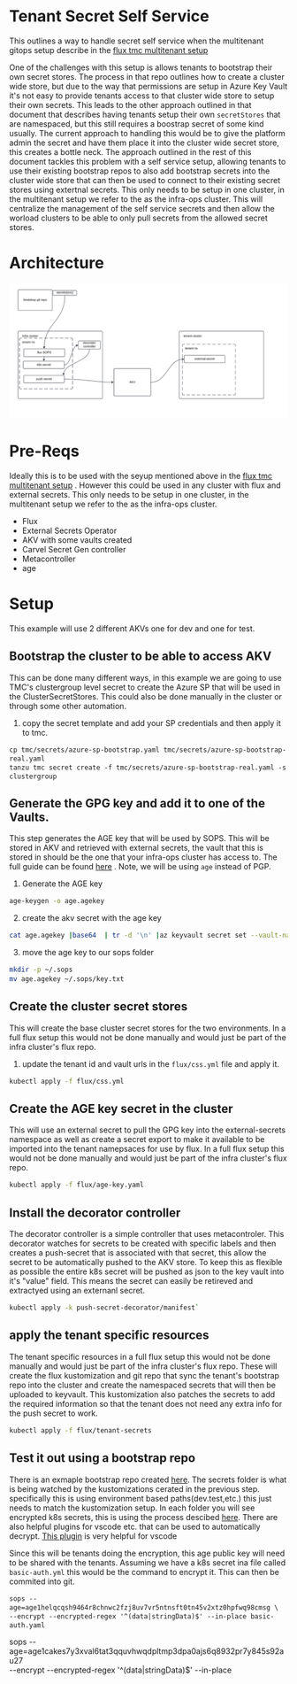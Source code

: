 # Tenant Secret Self Service

This outlines a way to handle secret self service when the multitenant gitops setup describe in the [flux tmc multitenant setup](https://github.com/warroyo/flux-tmc-multitenant) 

One of the challenges with this setup is allows tenants to bootstrap their own secret stores. The process in that repo outlines how to create a cluster wide store, but due to the way that permissions are setup in Azure Key Vault it's not easy to provide tenants access to that cluster wide store to setup their own secrets. This leads to the other approach outlined in that document that describes having tenants setup their own `secretStores` that are namespaced, but this still requires a boostrap secret of some kind usually. The current approach to handling this would be to give the platform admin the secret and have them place it into the cluster wide secret store, this creates a bottle neck. The approach outlined in the rest of this document tackles this problem with a self service setup, allowing tenants to use their existing bootstrap repos to also add bootstrap secrets into the cluster wide store that can then be used to connect to their existing secret stores using extertnal secrets. This only needs to be setup in one cluster, in the multitenant setup we refer to the as the infra-ops cluster. This will centralize the management of the self service secrets and then allow the worload clusters to be able to only pull secrets from the allowed secret stores. 


# Architecture

![alt text](images/image.png)

# Pre-Reqs

Ideally this is to be used with the seyup mentioned above in the [flux tmc multitenant setup](https://github.com/warroyo/flux-tmc-multitenant) . However this could be used in any cluster with flux and external secrets. This only needs to be setup in one cluster, in the multitenant setup we refer to the as the infra-ops cluster. 

* Flux   
* External Secrets Operator
* AKV with some vaults created 
* Carvel Secret Gen controller
* Metacontroller
* age

# Setup

This example will use 2 different AKVs one for dev and one for test. 

## Bootstrap the cluster to be able to access AKV

This can be done many different ways, in this example we are going to use TMC's clustergroup level secret to create the Azure SP that will be used in the ClusterSecretStores. This could also be done manually in the cluster or through some other automation.


1. copy the secret template and add your SP credentials and then apply it to tmc.

```
cp tmc/secrets/azure-sp-bootstrap.yaml tmc/secrets/azure-sp-bootstrap-real.yaml
tanzu tmc secret create -f tmc/secrets/azure-sp-bootstrap-real.yaml -s clustergroup
```


## Generate the GPG key and add it to one of the Vaults.

This step generates the AGE key that will be used by SOPS. This will be stored in AKV and retrieved with external secrets, the vault that this is stored in should be the one that your infra-ops cluster has access to. The full guide can be found [here](https://fluxcd.io/flux/guides/mozilla-sops/) . Note, we will be using `age` instead of PGP.

1. Generate the AGE key

```bash
age-keygen -o age.agekey
```

2. create the akv secret with the age key
```bash
cat age.agekey |base64  | tr -d '\n' |az keyvault secret set --vault-name "<vault-name>" --name "sops-age" --file /dev/stdin
```

3. move the age key to our sops folder

```bash
mkdir -p ~/.sops
mv age.agekey ~/.sops/key.txt
```

## Create the cluster secret stores

This will create the base cluster secret stores for the two environments. In a full flux setup this would not be done manually and would just be part of the infra cluster's flux repo.

1. update the tenant id and vault urls in the `flux/css.yml` file and apply it.
```bash
kubectl apply -f flux/css.yml
```

## Create the AGE key secret in the cluster

 This will use an external secret to pull the GPG key into the external-secrets namespace as well as create a secret export to make it available to be imported into the tenant namepsaces for use by flux. In a full flux setup this would not be done manually and would just be part of the infra cluster's flux repo.

 ```bash
kubectl apply -f flux/age-key.yaml
```

## Install the decorator controller

The decorator controller is a simple controller that uses metacontroler. This decorator watches for secrets to be created with specific labels and then creates a push-secret that is associated with that secret, this allow the secret to be automatically pushed to the AKV store. To keep this as flexible as possible the entire k8s secret will be pushed as json to the key vault into it's "value" field. This means the secret can easily be retireved and extractyed using an externanl secret. 

```bash
kubectl apply -k push-secret-decorator/manifest`
```

## apply the tenant specific resources

The tenant specific resources in a full flux setup this would not be done manually and would just be part of the infra cluster's flux repo. These will create the flux kustomization and git repo that sync the tenant's bootstrap repo into the cluster and create the namespaced secrets that will then be uploaded to keyvault. This kustomization also patches the secrets to add the required information so that the tenant does not need any extra info for the push secret to work. 

```bash
kubectl apply -f flux/tenant-secrets
```


## Test it out using a bootstrap repo
There is an exmaple bootstrap repo created [here](https://github.com/warroyo/iris-blue-gitops). The secrets folder is what is being watched by the kustomizations cerated in the previous step. specifically this is using environment based paths(dev.test,etc.) this just needs to match the kustomization setup. In each folder you will see encrypted k8s secrets, this is using the process descibed [here](https://fluxcd.io/flux/guides/mozilla-sops/#encrypting-secrets-using-age).  There are also helpful plugins for vscode etc. that can be used to automatically decrypt. [This plugin](https://marketplace.visualstudio.com/items?itemName=signageos.signageos-vscode-sops) is very helpful for vscode 


Since this will be tenants doing the encryption, this age public key will need to be shared with the tenants. Assuming we have a k8s secret ina file called `basic-auth.yml`  this would be the command to encrypt it. This can then be commited into git. 

```
sops --age=age1helqcqsh9464r8chnwc2fzj8uv7vr5ntnsft0tn45v2xtz0hpfwq98cmsg \
--encrypt --encrypted-regex '^(data|stringData)$' --in-place basic-auth.yaml
```

sops --age=age1cakes7y3xval6tat3qquvhwqdpltmp3dpa0ajs6q8932pr7y845s92au27 \
--encrypt --encrypted-regex '^(data|stringData)$' --in-place 